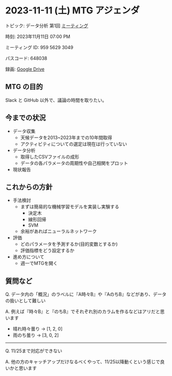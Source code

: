 # 2023-11-11 (土) MTG アジェンダ

トピック: データ分析 第1回 [ミーティング](https://tus-ac-jp.zoom.us/j/95956293049?pwd=TTJJdEpvLzltdnJwYnFJZDh5WHYxQT09)

時刻: 2023年11月11日 07:00 PM 

ミーティング ID: 959 5629 3049

パスコード: 648038

録画: [Google Drive](https://drive.google.com/file/d/1QQyQaOVsiic9rRHg9F0MMW5dQMs0j0MN/view?usp=sharing)

## MTG の目的
Slack と GitHub 以外で、議論の時間を取りたい。

## 今までの状況
- データ収集
    - 天候データを2013~2023年までの10年間取得
    - アクティビティについての選定は現在は行っていない
- データ分析
    - 取得したCSVファイルの成形
    - データの各パラメータの周期性や自己相関をプロット
- 現状報告

## これからの方針
- 手法検討
    - まずは簡易的な機械学習モデルを実装し実験する
        - 決定木
        - 線形回帰
        - SVM
    - 余裕があればニューラルネットワーク
- 評価
    - どのパラメータを予測するか(目的変数とするか)
    - 評価指標をどう設定するか
- 進め方について
    - 週一でMTGを開く

## 質問など
Q. データ内の「概況」のラベルに『A時々B』や『AのちB』などがあり、データの扱いとして難しい

A. 例えば『時々B』と『のちB』でそれぞれ別のカラムを作るなどはアリだと思います
- 晴れ時々曇り → [1, 2, 0]
- 雨のち曇り → [3, 0, 2]

---
Q. 11/25まで対応ができない

A. 他の方のキャッチアップだけなるべくやって、11/25以降動くという感じで良いかと思います